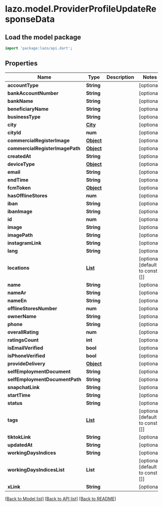 # lazo.model.ProviderProfileUpdateResponseData

## Load the model package
```dart
import 'package:lazo/api.dart';
```

## Properties
Name | Type | Description | Notes
------------ | ------------- | ------------- | -------------
**accountType** | **String** |  | [optional] 
**bankAccountNumber** | **String** |  | [optional] 
**bankName** | **String** |  | [optional] 
**beneficiaryName** | **String** |  | [optional] 
**businessType** | **String** |  | [optional] 
**city** | [**City**](City.md) |  | [optional] 
**cityId** | **num** |  | [optional] 
**commercialRegisterImage** | [**Object**](.md) |  | [optional] 
**commercialRegisterImagePath** | [**Object**](.md) |  | [optional] 
**createdAt** | **String** |  | [optional] 
**deviceType** | [**Object**](.md) |  | [optional] 
**email** | **String** |  | [optional] 
**endTime** | **String** |  | [optional] 
**fcmToken** | [**Object**](.md) |  | [optional] 
**hasOfflineStores** | **num** |  | [optional] 
**iban** | **String** |  | [optional] 
**ibanImage** | **String** |  | [optional] 
**id** | **num** |  | [optional] 
**image** | **String** |  | [optional] 
**imagePath** | **String** |  | [optional] 
**instagramLink** | **String** |  | [optional] 
**lang** | **String** |  | [optional] 
**locations** | [**List<ProviderLocation>**](ProviderLocation.md) |  | [optional] [default to const []]
**name** | **String** |  | [optional] 
**nameAr** | **String** |  | [optional] 
**nameEn** | **String** |  | [optional] 
**offlineStoresNumber** | **num** |  | [optional] 
**ownerName** | **String** |  | [optional] 
**phone** | **String** |  | [optional] 
**overallRating** | **num** |  | [optional] 
**ratingsCount** | **int** |  | [optional] 
**isEmailVerified** | **bool** |  | [optional] 
**isPhoneVerified** | **bool** |  | [optional] 
**provideDelivery** | [**Object**](.md) |  | [optional] 
**selfEmploymentDocument** | **String** |  | [optional] 
**selfEmploymentDocumentPath** | **String** |  | [optional] 
**snapchatLink** | **String** |  | [optional] 
**startTime** | **String** |  | [optional] 
**status** | **String** |  | [optional] 
**tags** | [**List<Tag>**](Tag.md) |  | [optional] [default to const []]
**tiktokLink** | **String** |  | [optional] 
**updatedAt** | **String** |  | [optional] 
**workingDaysIndices** | **String** |  | [optional] 
**workingDaysIndicesList** | **List<String>** |  | [optional] [default to const []]
**xLink** | **String** |  | [optional] 

[[Back to Model list]](../README.md#documentation-for-models) [[Back to API list]](../README.md#documentation-for-api-endpoints) [[Back to README]](../README.md)


